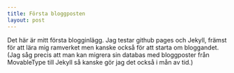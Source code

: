 ```yaml
---
title: Första bloggposten
layout: post
---
```


Det här är mitt första blogginlägg. Jag testar github pages och Jekyll, främst för att lära mig ramverket men kanske också för att starta om bloggandet. (Jag såg precis att man kan migrera sin databas med bloggposter från MovableType till Jekyll så kanske gör jag det också i mån av tid.)
